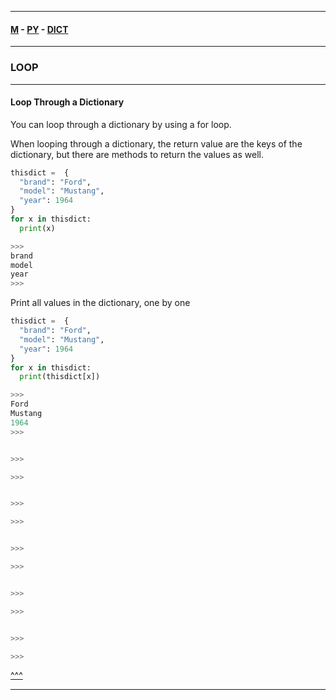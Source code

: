 
---

#### [M](https://github.com/ttltrk/TTT/blob/master/menu.md) - [PY](https://github.com/ttltrk/TTT/blob/master/PY/PY.md) - [DICT](https://github.com/ttltrk/TTT/blob/master/PY/ARRAYS/DICT/DICT.md)

---

### LOOP

---

#### Loop Through a Dictionary

You can loop through a dictionary by using a for loop.

When looping through a dictionary, the return value are the keys of the dictionary, but there are methods to return the values as well.

```py
thisdict =	{
  "brand": "Ford",
  "model": "Mustang",
  "year": 1964
}
for x in thisdict:
  print(x)

>>>
brand
model
year
>>>
```

Print all values in the dictionary, one by one

```py
thisdict =	{
  "brand": "Ford",
  "model": "Mustang",
  "year": 1964
}
for x in thisdict:
  print(thisdict[x])

>>>
Ford
Mustang
1964
>>>
```

```py

>>>

>>>
```

```py

>>>

>>>
```

```py

>>>

>>>
```

```py

>>>

>>>
```

```py

>>>

>>>
```

[^^^](#LOOP)

---
